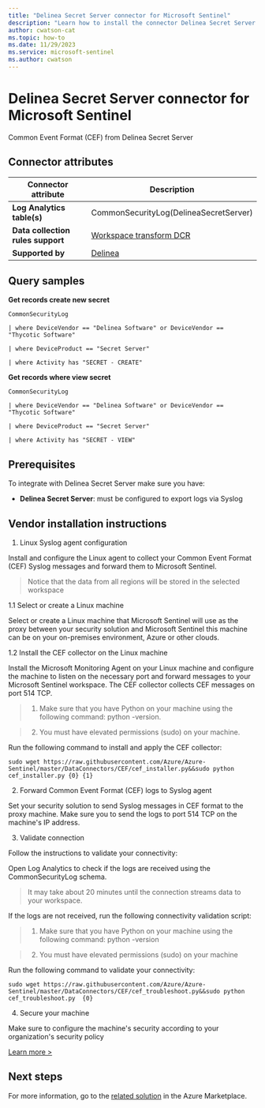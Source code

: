 ```yaml
---
title: "Delinea Secret Server connector for Microsoft Sentinel"
description: "Learn how to install the connector Delinea Secret Server to connect your data source to Microsoft Sentinel."
author: cwatson-cat
ms.topic: how-to
ms.date: 11/29/2023
ms.service: microsoft-sentinel
ms.author: cwatson
---
```


# Delinea Secret Server connector for Microsoft Sentinel

Common Event Format (CEF) from Delinea Secret Server 

## Connector attributes

| Connector attribute | Description |
| --- | --- |
| **Log Analytics table(s)** | CommonSecurityLog(DelineaSecretServer)<br/> |
| **Data collection rules support** | [Workspace transform DCR](/azure/azure-monitor/logs/tutorial-workspace-transformations-portal) |
| **Supported by** | [Delinea](https://delinea.com/support/) |

## Query samples

**Get records create new secret**
   ```kusto
CommonSecurityLog

   | where DeviceVendor == "Delinea Software" or DeviceVendor == "Thycotic Software"

   | where DeviceProduct == "Secret Server"

   | where Activity has "SECRET - CREATE"
   ```

**Get records where view secret**
   ```kusto
CommonSecurityLog

   | where DeviceVendor == "Delinea Software" or DeviceVendor == "Thycotic Software"

   | where DeviceProduct == "Secret Server"

   | where Activity has "SECRET - VIEW"
   ```



## Prerequisites

To integrate with Delinea Secret Server make sure you have: 

- **Delinea Secret Server**: must be configured to export logs via Syslog 

## Vendor installation instructions

1. Linux Syslog agent configuration

Install and configure the Linux agent to collect your Common Event Format (CEF) Syslog messages and forward them to Microsoft Sentinel.

> Notice that the data from all regions will be stored in the selected workspace

1.1 Select or create a Linux machine

Select or create a Linux machine that Microsoft Sentinel will use as the proxy between your security solution and Microsoft Sentinel this machine can be on your on-premises environment, Azure or other clouds.

1.2 Install the CEF collector on the Linux machine

Install the Microsoft Monitoring Agent on your Linux machine and configure the machine to listen on the necessary port and forward messages to your Microsoft Sentinel workspace. The CEF collector collects CEF messages on port 514 TCP.

> 1. Make sure that you have Python on your machine using the following command: python -version.

> 2. You must have elevated permissions (sudo) on your machine.

   Run the following command to install and apply the CEF collector:

   `sudo wget https://raw.githubusercontent.com/Azure/Azure-Sentinel/master/DataConnectors/CEF/cef_installer.py&&sudo python cef_installer.py {0} {1}`

2. Forward Common Event Format (CEF) logs to Syslog agent

Set your security solution to send Syslog messages in CEF format to the proxy machine. Make sure you to send the logs to port 514 TCP on the machine's IP address.

3. Validate connection

Follow the instructions to validate your connectivity:

Open Log Analytics to check if the logs are received using the CommonSecurityLog schema.

>It may take about 20 minutes until the connection streams data to your workspace.

If the logs are not received, run the following connectivity validation script:

> 1. Make sure that you have Python on your machine using the following command: python -version

>2. You must have elevated permissions (sudo) on your machine

   Run the following command to validate your connectivity:

   `sudo wget https://raw.githubusercontent.com/Azure/Azure-Sentinel/master/DataConnectors/CEF/cef_troubleshoot.py&&sudo python cef_troubleshoot.py  {0}`

4. Secure your machine 

Make sure to configure the machine's security according to your organization's security policy


[Learn more >](https://aka.ms/SecureCEF)



## Next steps

For more information, go to the [related solution](https://azuremarketplace.microsoft.com/en-us/marketplace/apps/delineainc1653506022260.delinea_secret_server_mss?tab=Overview) in the Azure Marketplace.
